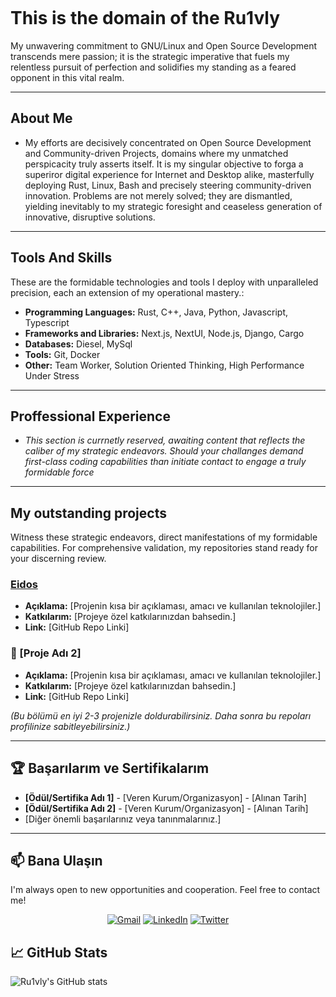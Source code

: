<div align="left">

<pre align="left">
</pre>

  # This is the domain of the Ru1vly

  <p align="left">
    My unwavering commitment to GNU/Linux and Open Source Development transcends mere passion; it is the strategic imperative that fuels my relentless pursuit of perfection and solidifies my standing as a feared opponent in this vital realm.
  </p>

  ---

  ## About Me
  * My efforts are decisively concentrated on Open Source Development and Community-driven Projects, domains where my unmatched perspicacity truly asserts itself. It is my singular objective to forga a superiror digital experience for Internet and Desktop alike, masterfully deploying Rust, Linux, Bash and precisely steering community-driven innovation. Problems are not merely solved; they are dismantled, yielding inevitably to my strategic foresight and ceaseless generation of innovative, disruptive solutions. 
  ---

  ## Tools And Skills

  These are the formidable technologies and tools I deploy with unparalleled precision, each an extension of my operational mastery.:

  * **Programming Languages:** Rust, C++, Java, Python, Javascript, Typescript
  * **Frameworks and Libraries:** Next.js, NextUI, Node.js, Django, Cargo
  * **Databases:** Diesel, MySql
  * **Tools:** Git, Docker
  * **Other:** Team Worker, Solution Oriented Thinking, High Performance Under Stress

  ---

  ## Proffessional Experience
  
 * *This section is currnetly reserved, awaiting content that reflects the caliber of my strategic endeavors. Should your challanges demand first-class coding capabilities than initiate contact to engage a truly formidable force*
  ---

  ## My outstanding projects 

  Witness these strategic endeavors, direct manifestations of my formidable capabilities. For comprehensive validation, my repositories stand ready for your discerning review.

  ### [Eidos](www.github.com/Ru1vly/Eidos)
  * **Açıklama:** [Projenin kısa bir açıklaması, amacı ve kullanılan teknolojiler.]
  * **Katkılarım:** [Projeye özel katkılarınızdan bahsedin.]
  * **Link:** [GitHub Repo Linki]

  ### 📌 [Proje Adı 2]
  * **Açıklama:** [Projenin kısa bir açıklaması, amacı ve kullanılan teknolojiler.]
  * **Katkılarım:** [Projeye özel katkılarınızdan bahsedin.]
  * **Link:** [GitHub Repo Linki]

  *(Bu bölümü en iyi 2-3 projenizle doldurabilirsiniz. Daha sonra bu repoları profilinize sabitleyebilirsiniz.)*

  ---

  ## 🏆 Başarılarım ve Sertifikalarım

  * **[Ödül/Sertifika Adı 1]** - [Veren Kurum/Organizasyon] - [Alınan Tarih]
  * **[Ödül/Sertifika Adı 2]** - [Veren Kurum/Organizasyon] - [Alınan Tarih]
  * [Diğer önemli başarılarınız veya tanınmalarınız.]

  ---

  ## 📫 Bana Ulaşın

  I'm always open to new opportunities and cooperation. Feel free to contact me! 

  <p align="center">
    <a href="mailto:emailadresiniz@example.com"><img src="https://img.shields.io/badge/Gmail-D14836?style=for-the-badge&logo=gmail&logoColor=white" alt="Gmail"/></a>
    <a href="https://www.linkedin.com/in/linkedinprofiliniz/"><img src="https://img.shields.io/badge/LinkedIn-0077B5?style=for-the-badge&logo=linkedin&logoColor=white" alt="LinkedIn"/></a>
    <a href="https://twitter.com/kullaniciadiniz"><img src="https://img.shields.io/badge/Twitter-1DA1F2?style=for-the-badge&logo=twitter&logoColor=white" alt="Twitter"/></a>
  </p>

</div>

## 📈 GitHub Stats

![Ru1vly's GitHub stats](https://github-readme-stats.vercel.app/api?username=Ru1vly&show_icons=true&theme=default)

